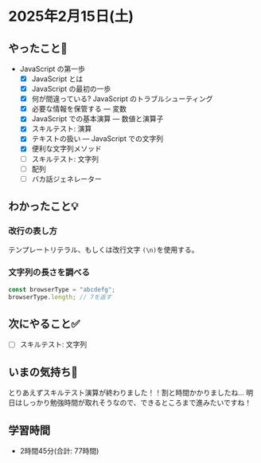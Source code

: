 # 2025年2月15日(土)

## やったこと📝
- JavaScript の第一歩
  - [x] JavaScript とは
  - [x] JavaScript の最初の一歩
  - [x] 何が間違っている? JavaScript のトラブルシューティング
  - [x] 必要な情報を保管する — 変数
  - [x] JavaScript での基本演算 — 数値と演算子
  - [x] スキルテスト: 演算
  - [x] テキストの扱い — JavaScript での文字列
  - [x] 便利な文字列メソッド
  - [ ] スキルテスト: 文字列
  - [ ] 配列
   - [ ] バカ話ジェネレーター

## わかったこと💡
### 改行の表し方
テンプレートリテラル、もしくは改行文字 `(\n)`を使用する。

### 文字列の長さを調べる
```javascript
const browserType = "abcdefg";
browserType.length; // 7を返す
```
## 次にやること✅
- [ ] スキルテスト: 文字列
## いまの気持ち🫶
とりあえずスキルテスト演算が終わりました！！割と時間かかりましたね…
明日はしっかり勉強時間が取れそうなので、できるところまで進みたいですね！

## 学習時間
- 2時間45分(合計: 77時間)

